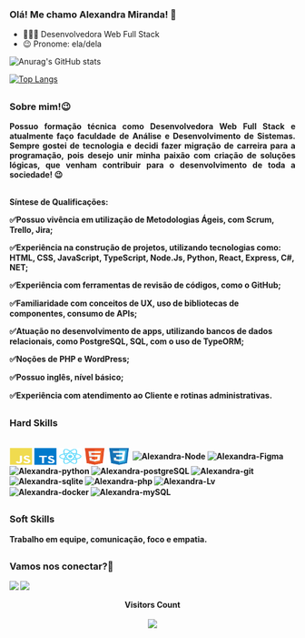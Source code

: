 ### Olá! Me chamo Alexandra Miranda! 👋

- 👩🏽‍💻 Desenvolvedora Web Full Stack
- 😉 Pronome: ela/dela

![Anurag's GitHub stats](https://github-readme-stats.vercel.app/api?username=alexandra86&show_icons=true&theme=dracula)

[![Top Langs](https://github-readme-stats.vercel.app/api/top-langs/?username=anuraghazra&layout=compact&show_icons=true&theme=dracula)](https://github.com/alexandra86/github-readme-stats)

##

### Sobre mim!😉
<p size="16px" align="justify"><b>Possuo formação técnica como Desenvolvedora Web Full Stack e atualmente faço faculdade de Análise e Desenvolvimento de Sistemas. Sempre gostei de tecnologia e decidi fazer migração de carreira para a programação, pois desejo unir minha paixão com criação de soluções lógicas, que venham contribuir para o desenvolvimento de toda a sociedade! 😉

<br>Síntese de Qualificações: 

✅Possuo vivência em utilização de Metodologias Ágeis, com Scrum, Trello, Jira;

✅Experiência na construção de projetos, utilizando tecnologias como: HTML, CSS, JavaScript, TypeScript, Node.Js, Python, React, Express, C#, NET;

✅Experiência com ferramentas de revisão de códigos, como o GitHub;

✅Familiaridade com conceitos de UX, uso de bibliotecas de componentes, consumo de APIs;

✅Atuação no desenvolvimento de apps, utilizando bancos de dados relacionais, como PostgreSQL, SQL, com o uso de TypeORM;

✅Noções de PHP e WordPress;

✅Possuo inglês, nível básico;

✅Experiência com atendimento ao Cliente e rotinas administrativas.</p>  
  
##

### Hard Skills
<div style="display: inline_block"><br>
  <img align="center" alt="Alexandra-Js" height="30" width="40" src="https://raw.githubusercontent.com/devicons/devicon/master/icons/javascript/javascript-plain.svg">
    <img align="center" alt="Alexandra-Ts" height="30" width="40" src="https://raw.githubusercontent.com/devicons/devicon/master/icons/typescript/typescript-plain.svg">
      <img align="center" alt="Alexandra-React" height="30" width="40" src="https://raw.githubusercontent.com/devicons/devicon/master/icons/react/react-original.svg">
      <img align="center" alt="Alexandra-HTML" height="30" width="40" src="https://raw.githubusercontent.com/devicons/devicon/master/icons/html5/html5-original.svg">
        <img align="center" alt="Alexandra-CSS" height="30" width="40" src="https://raw.githubusercontent.com/devicons/devicon/master/icons/css3/css3-original.svg">
          <img align="center" alt="Alexandra-Node" height="30" width="40" src="https://cdn.jsdelivr.net/gh/devicons/devicon/icons/nodejs/nodejs-original.svg">
          <img align="center" alt="Alexandra-Figma" height="30" width="40" src="https://cdn.jsdelivr.net/gh/devicons/devicon/icons/figma/figma-original.svg">
        <img align="center" alt="Alexandra-python" height="30" width="40" src="https://cdn.jsdelivr.net/gh/devicons/devicon/icons/python/python-original.svg">  
  <img align="center" alt="Alexandra-postgreSQL" height="30" width="40" src="https://cdn.jsdelivr.net/gh/devicons/devicon/icons/postgresql/postgresql-original.svg">  
  <img align="center" alt="Alexandra-git" height="30" width="40" src="https://cdn.jsdelivr.net/gh/devicons/devicon/icons/git/git-original.svg"> 
  <img align="center" alt="Alexandra-sqlite" height="30" width="40" src="https://cdn.jsdelivr.net/gh/devicons/devicon/icons/sqlite/sqlite-original.svg"> 
  <img align="center" alt="Alexandra-php" height="30" width="40" src="https://cdn.jsdelivr.net/gh/devicons/devicon/icons/php/php-original.svg">
<img align="center" alt="Alexandra-Lv" height="45" width="45" src="https://cdn.jsdelivr.net/gh/devicons/devicon@latest/icons/laravel/laravel-original-wordmark.svg">
   <img align="center" alt="Alexandra-docker" height="40" width="40" src="https://cdn.jsdelivr.net/gh/devicons/devicon/icons/docker/docker-original.svg">
  <img align="center" alt="Alexandra-mySQL" height="40" width="40" src="https://cdn.jsdelivr.net/gh/devicons/devicon/icons/mysql/mysql-plain-wordmark.svg">  
</div>

  ##

  ### Soft Skills
  <p size="16px" align="justify"><b>Trabalho em equipe, comunicação, foco e empatia.</p> 
  
  ##

  ### Vamos nos conectar?📲
<div display="flex" gap="20px">
 <a href="https://www.linkedin.com/in/alexandra-miranda86/" target="_blank"><img src="https://img.shields.io/badge/-LinkedIn-%230077B5?style=for-the-badge&logo=linkedin&logoColor=white" target="_blank"></a> 
  <a href="https://portfolio-alexandra86.vercel.app/" target="_blank"><img src="https://img.shields.io/badge/-Portfólio-005C53?style=for-the-badge&&logoColor=white" target="_blank"></a> 
</div>

<div align="center">
  <p align="centre"><b>Visitors Count</p>  
  <p align="center"><img align="center" src="https://profile-counter.glitch.me/{alexandra86}/count.svg" /></p> 
</div>

 ##



 

<!--
**alexandra86/alexandra86** is a ✨ _special_ ✨ repository because its `README.md` (this file) appears on your GitHub profile.






